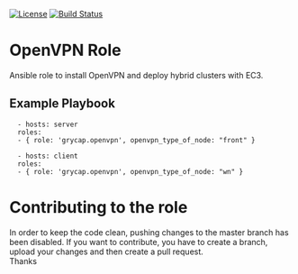 [![License](https://img.shields.io/badge/license-Apache%202-blue.svg)](https://www.apache.org/licenses/LICENSE-2.0)
[![Build Status](https://travis-ci.org/grycap/ansible-role-openvpn.svg?branch=master)](https://travis-ci.org/grycap/ansible-role-openvpn)

OpenVPN Role
============

Ansible role to install OpenVPN and deploy hybrid clusters with EC3.


Example Playbook
----------------
```
  - hosts: server
  roles:
  - { role: 'grycap.openvpn', openvpn_type_of_node: "front" }
```
```
  - hosts: client
  roles:
  - { role: 'grycap.openvpn', openvpn_type_of_node: "wn" }
```

Contributing to the role
========================
In order to keep the code clean, pushing changes to the master branch has been disabled. If you want to contribute, you have to create a branch, upload your changes and then create a pull request.  
Thanks
